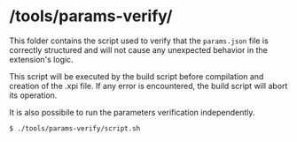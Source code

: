 # /tools/params-verify/

This folder contains the script used to verify that the `params.json` file
is correctly structured and will not cause any unexpected behavior in the
extension's logic.

This script will be executed by the build script before compilation and creation
of the .xpi file. If any error is encountered, the build script will abort its
operation.

It is also possibile to run the parameters verification independently.

```
$ ./tools/params-verify/script.sh
```

